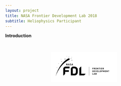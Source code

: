 ```yaml
---
layout: project
title: NASA Frontier Development Lab 2018
subtitle: Heliophysics Participant
---
```


**Introduction**

<br>
<center>
<figure class="image">
  <img src="../assets/projects/2018_FDL/FDL_NewLogo2018NASA_LONG.png" alt="Figure" style="width: 50%"/>
</figure>
</center>
<br>

